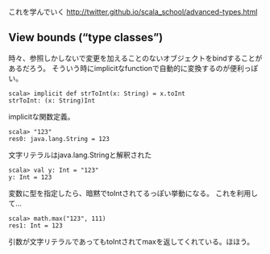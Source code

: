 
これを学んでいく
http://twitter.github.io/scala_school/advanced-types.html


## View bounds (“type classes”)

時々、参照しかしないで変更を加えることのないオブジェクトをbindすることがあるだろう。
そういう時にimplicitなfunctionで自動的に変換するのが便利っぽい。

    scala> implicit def strToInt(x: String) = x.toInt
    strToInt: (x: String)Int
    
implicitな関数定義。



    scala> "123"
    res0: java.lang.String = 123
    
文字リテラルはjava.lang.Stringと解釈された
    

    scala> val y: Int = "123"
    y: Int = 123
    
変数に型を指定したら、暗黙でtoIntされてるっぽい挙動になる。
これを利用して…

    scala> math.max("123", 111)
    res1: Int = 123
    

引数が文字リテラルであってもtoIntされてmaxを返してくれている。ほほう。



    
